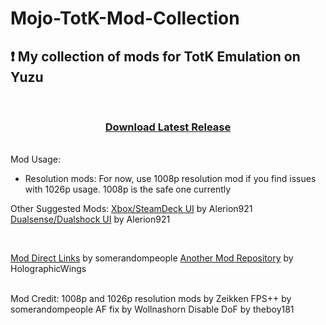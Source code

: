 # Mojo-TotK-Mod-Collection

## :exclamation: My collection of mods for TotK Emulation on Yuzu

<br>

<div align="center">

### [Download Latest Release](https://github.com/itztherealmojo/Mojo-TotK-Mod-Collection/releases/)
</div>

</br> Mod Usage:

- Resolution mods: For now, use 1008p resolution mod if you find issues with 1026p usage. 1008p is the safe one currently

Other Suggested Mods:
[Xbox/SteamDeck UI](https://gamebanana.com/mods/443354) by Alerion921
[Dualsense/Dualshock UI](https://gamebanana.com/mods/443201) by Alerion921

<br>

[Mod Direct Links](https://gbatemp.net/download/loz-tears-of-the-kingdom-fps-static-fps-and-visual-fixes-patch-collection.37996/) by somerandompeople
[Another Mod Repository](https://github.com/HolographicWings/TOTK-Mods-collection) by HolographicWings

<br>
Mod Credit:
1008p and 1026p resolution mods by Zeikken
FPS++ by somerandompeople
AF fix by Wollnashorn
Disable DoF by theboy181
